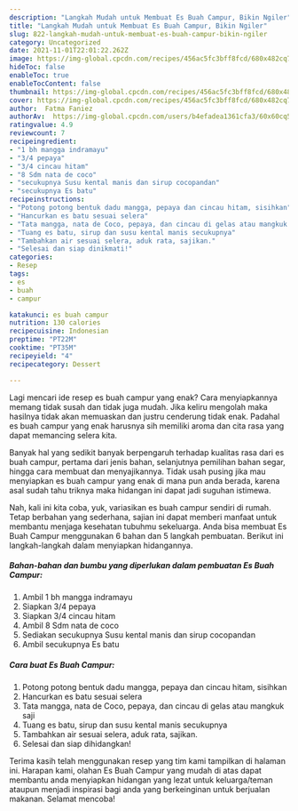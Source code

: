 ```yaml
---
description: "Langkah Mudah untuk Membuat Es Buah Campur, Bikin Ngiler"
title: "Langkah Mudah untuk Membuat Es Buah Campur, Bikin Ngiler"
slug: 822-langkah-mudah-untuk-membuat-es-buah-campur-bikin-ngiler
category: Uncategorized
date: 2021-11-01T22:01:22.262Z
image: https://img-global.cpcdn.com/recipes/456ac5fc3bff8fcd/680x482cq70/es-buah-campur-foto-resep-utama.jpg
hideToc: false
enableToc: true
enableTocContent: false
thumbnail: https://img-global.cpcdn.com/recipes/456ac5fc3bff8fcd/680x482cq70/es-buah-campur-foto-resep-utama.jpg
cover: https://img-global.cpcdn.com/recipes/456ac5fc3bff8fcd/680x482cq70/es-buah-campur-foto-resep-utama.jpg
author:  Fatma Faniez
authorAv:  https://img-global.cpcdn.com/users/b4efadea1361cfa3/60x60cq50/avatar.jpg
ratingvalue: 4.9
reviewcount: 7
recipeingredient:
- "1 bh mangga indramayu"
- "3/4 pepaya"
- "3/4 cincau hitam"
- "8 Sdm nata de coco"
- "secukupnya Susu kental manis dan sirup cocopandan"
- "secukupnya Es batu"
recipeinstructions:
- "Potong potong bentuk dadu mangga, pepaya dan cincau hitam, sisihkan"
- "Hancurkan es batu sesuai selera"
- "Tata mangga, nata de Coco, pepaya, dan cincau di gelas atau mangkuk saji"
- "Tuang es batu, sirup dan susu kental manis secukupnya"
- "Tambahkan air sesuai selera, aduk rata, sajikan."
- "Selesai dan siap dinikmati!"
categories:
- Resep
tags:
- es
- buah
- campur

katakunci: es buah campur 
nutrition: 130 calories
recipecuisine: Indonesian
preptime: "PT22M"
cooktime: "PT35M"
recipeyield: "4"
recipecategory: Dessert

---
```



Lagi mencari ide resep es buah campur yang enak? Cara menyiapkannya memang tidak susah dan tidak juga mudah. Jika keliru mengolah maka hasilnya tidak akan memuaskan dan justru cenderung tidak enak. Padahal es buah campur yang enak harusnya sih memiliki aroma dan cita rasa yang dapat memancing selera kita.


Banyak hal yang sedikit banyak berpengaruh terhadap kualitas rasa dari es buah campur, pertama dari jenis bahan, selanjutnya pemilihan bahan segar, hingga cara membuat dan menyajikannya. Tidak usah pusing jika mau menyiapkan es buah campur yang enak di mana pun anda berada, karena asal sudah tahu triknya maka hidangan ini dapat jadi suguhan istimewa.




Nah, kali ini kita coba, yuk, variasikan es buah campur sendiri di rumah. Tetap berbahan yang sederhana, sajian ini dapat memberi manfaat untuk membantu menjaga kesehatan tubuhmu sekeluarga. Anda bisa membuat Es Buah Campur menggunakan 6 bahan dan 5 langkah pembuatan. Berikut ini langkah-langkah dalam menyiapkan hidangannya.

<!--inarticleads1-->

##### Bahan-bahan dan bumbu yang diperlukan dalam pembuatan Es Buah Campur:

1. Ambil 1 bh mangga indramayu
1. Siapkan 3/4 pepaya
1. Siapkan 3/4 cincau hitam
1. Ambil 8 Sdm nata de coco
1. Sediakan secukupnya Susu kental manis dan sirup cocopandan
1. Ambil secukupnya Es batu




<!--inarticleads2-->

##### Cara buat Es Buah Campur:

1. Potong potong bentuk dadu mangga, pepaya dan cincau hitam, sisihkan
1. Hancurkan es batu sesuai selera
1. Tata mangga, nata de Coco, pepaya, dan cincau di gelas atau mangkuk saji
1. Tuang es batu, sirup dan susu kental manis secukupnya
1. Tambahkan air sesuai selera, aduk rata, sajikan.
1. Selesai dan siap dihidangkan!



Terima kasih telah menggunakan resep yang tim kami tampilkan di halaman ini. Harapan kami, olahan Es Buah Campur yang mudah di atas dapat membantu anda menyiapkan hidangan yang lezat untuk keluarga/teman ataupun menjadi inspirasi bagi anda yang berkeinginan untuk berjualan makanan. Selamat mencoba!
